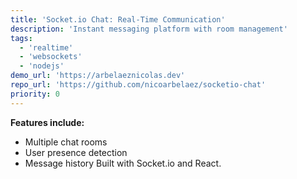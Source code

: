 ```yaml
---
title: 'Socket.io Chat: Real-Time Communication'
description: 'Instant messaging platform with room management'
tags:
  - 'realtime'
  - 'websockets'
  - 'nodejs'
demo_url: 'https://arbelaeznicolas.dev'
repo_url: 'https://github.com/nicoarbelaez/socketio-chat'
priority: 0
---
```


**Features include:**

- Multiple chat rooms
- User presence detection
- Message history
  Built with Socket.io and React.
